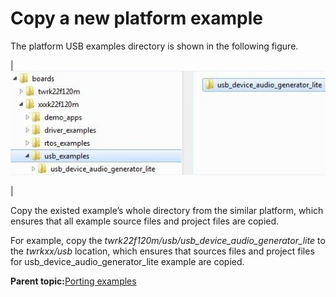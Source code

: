 # Copy a new platform example

The platform USB examples directory is shown in the following figure.

|![](../images/usb_example_directory.jpg "USB examples directory")

|

Copy the existed example’s whole directory from the similar platform, which ensures that all example source files and project files are copied.

For example, copy the *twrk22f120m/usb/usb\_device\_audio\_generator\_lite* to the *twrkxx/usb* location, which ensures that sources files and project files for usb\_device\_audio\_generator\_lite example are copied.

**Parent topic:**[Porting examples](../topics/porting_examples.md)


